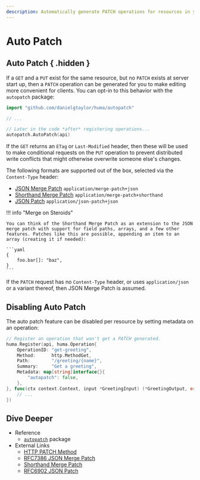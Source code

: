 ```yaml
---
description: Automatically generate PATCH operations for resources in your API.
---
```


# Auto Patch

## Auto Patch { .hidden }

If a `GET` and a `PUT` exist for the same resource, but no `PATCH` exists at server start up, then a `PATCH` operation can be generated for you to make editing more convenient for clients. You can opt-in to this behavior with the `autopatch` package:

```go
import "github.com/danielgtaylor/huma/autopatch"

// ...

// Later in the code *after* registering operations...
autopatch.AutoPatch(api)
```

If the `GET` returns an `ETag` or `Last-Modified` header, then these will be used to make conditional requests on the `PUT` operation to prevent distributed write conflicts that might otherwise overwrite someone else's changes.

The following formats are supported out of the box, selected via the `Content-Type` header:

-   [JSON Merge Patch](https://datatracker.ietf.org/doc/html/rfc7386) `application/merge-patch+json`
-   [Shorthand Merge Patch](https://rest.sh/#/shorthand?id=patch-partial-update) `application/merge-patch+shorthand`
-   [JSON Patch](https://www.rfc-editor.org/rfc/rfc6902.html) `application/json-patch+json`

!!! info "Merge on Steroids"

    You can think of the Shorthand Merge Patch as an extension to the JSON merge patch with support for field paths, arrays, and a few other features. Patches like this are possible, appending an item to an array (creating it if needed):

    ```yaml
    {
    	foo.bar[]: "baz",
    }
    ```

If the `PATCH` request has no `Content-Type` header, or uses `application/json` or a variant thereof, then JSON Merge Patch is assumed.

## Disabling Auto Patch

The auto patch feature can be disabled per resource by setting metadata on an operation:

```go title="code.go" hl_lines="7-9"
// Register an operation that won't get a PATCH generated.
huma.Register(api, huma.Operation{
	OperationID: "get-greeting",
	Method:      http.MethodGet,
	Path:        "/greeting/{name}",
	Summary:     "Get a greeting",
	Metadata: map[string]interface{}{
		"autopatch": false,
	},
}, func(ctx context.Context, input *GreetingInput) (*GreetingOutput, error) {
	// ...
})
```

## Dive Deeper

-   Reference
    -   [`autopatch`](https://pkg.go.dev/github.com/eugenepentland/huma/v2/autopatch) package
-   External Links
    -   [HTTP PATCH Method](https://developer.mozilla.org/en-US/docs/Web/HTTP/Methods/PATCH)
    -   [RFC7386 JSON Merge Patch](https://datatracker.ietf.org/doc/html/rfc7386)
    -   [Shorthand Merge Patch](https://rest.sh/#/shorthand?id=patch-partial-update)
    -   [RFC6902 JSON Patch](https://www.rfc-editor.org/rfc/rfc6902.html)
